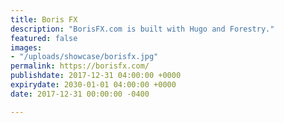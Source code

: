 ```yaml
---
title: Boris FX
description: "BorisFX.com is built with Hugo and Forestry."
featured: false
images:
- "/uploads/showcase/borisfx.jpg"
permalink: https://borisfx.com/
publishdate: 2017-12-31 04:00:00 +0000
expirydate: 2030-01-01 04:00:00 +0000
date: 2017-12-31 00:00:00 -0400

---
```

